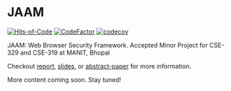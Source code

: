 # JAAM

[![Hits-of-Code](https://hitsofcode.com/github/jishanshaikh4/jaam)](https://hitsofcode.com/view/github/jishanshaikh4/jaam)
[![CodeFactor](https://www.codefactor.io/repository/github/jishanshaikh4/jaam/badge)](https://www.codefactor.io/repository/github/jishanshaikh4/jaam)
[![codecov](https://codecov.io/gh/jishanshaikh4/jaam/branch/master/graph/badge.svg?token=84B6WUY56E)](https://codecov.io/gh/jishanshaikh4/jaam)

JAAM: Web Browser Security Framework. Accepted Minor Project for CSE-329 and CSE-319 at MANIT, Bhopal

Checkout [report](https://github.com/Jishanshaikh4/JAAM/blob/master/Project%20Report/JAAM%20Report.pdf), [slides](https://github.com/Jishanshaikh4/JAAM/blob/master/Presentation/JAMM%20Presentation.pdf), or [abstract-paper](https://github.com/Jishanshaikh4/JAAM/blob/master/Research%20Paper/JAMM-abstract-paper.pdf) for more information.

More content coming soon. Stay tuned!
